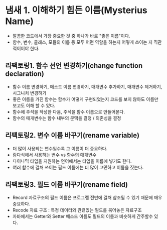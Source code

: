 # 냄새 1. 이해하기 힘든 이름(Mysterius Name)
- 깔끔한 코드에서 가장 중요한 것 중 하나가 바로 "좋은 이름"이다.
- 함수, 변수, 클래스, 모듈의 이름 등 모두 어떤 역할을 하는지 어떻게 쓰이는 지 직관적이어야 한다.

## 리팩토링1. 함수 선언 변경하기(change function declaration)
- 함수 이름 변경하기, 메소드 이름 변경하기, 매개변수 추가하기, 매개변수 제거하기, 시그니처 변경하기
- 좋은 이름을 가진 함수는 함수가 어떻게 구현되었는지 코드를 보지 않아도 이름만 보고도 이해 할 수 있다.
- 함수에 주석을 작성한 다음, 주석을 함수 이름으로 만들어본다.
- 함수의 매개변수는 함수 내부의 문맥을 결정 / 의존성을 결정

## 리팩토링2. 변수 이름 바꾸기(rename variable)
- 더 많이 사용되는 변수일수록 그 이름이 더 중요하다.
- 람다식에서 사용하는 변수 vs 함수의 매개변수
- 다이나믹 타입을 지원하는 언어에서는 타입을 이름에 넣기도 한다.
- 여러 함수에 걸쳐 쓰이는 필드 이름에는 더 많이 고민하고 이름을 짓는다.

## 리팩토링3. 필드 이름 바꾸기(rename field)
- Record 자료구조의 필드 이름은 프로그램 전반에 걸쳐 참조될 수 있기 때문에 매우 중요하다.
- Recode 자료 구조 : 특정 데이터와 관련있는 필드를 묶어놓은 자료구조
- 자바에서는 Getter와 Setter 메소드 이름도 필드의 이름과 비슷하게 간주할수 있다.

